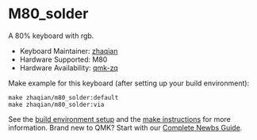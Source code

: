 # M80_solder

A 80% keyboard with rgb.

* Keyboard Maintainer: [zhaqian](https://github.com/zhaqian12)
* Hardware Supported: M80
* Hardware Availability: [qmk-zq](https://github.com/zhaqian12/qmk_firmware)

Make example for this keyboard (after setting up your build environment):

    make zhaqian/m80_solder:default
    make zhaqian/m80_solder:via

See the [build environment setup](https://docs.qmk.fm/#/getting_started_build_tools) and the [make instructions](https://docs.qmk.fm/#/getting_started_make_guide) for more information. Brand new to QMK? Start with our [Complete Newbs Guide](https://docs.qmk.fm/#/newbs).
